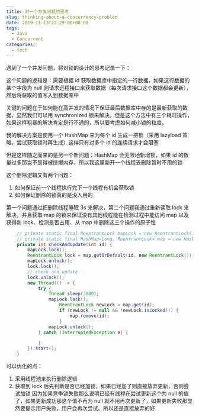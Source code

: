 ```yaml
---
title: 对一个并发问题的思考
slug: thinking-about-a-concurrency-problem
date: 2019-11-13T22:29:00+08:00
tags:
  - Java
  - Concurrent
categories:
  - tech
---
```


遇到了一个并发问题，将对锁的设计的思考记录一下：

这个问题的逻辑是：需要根据 id 获取数据库中指定的一行数据，如果这行数据的某个字段为 null 则请求远程接口来获取数据（每次请求接口这个数据都会更新），然后将获取的值写入到数据库中

关键的问题在于如何能在高并发的情况下保证最后数据库中存的是最新获取的数据，显然我们可以用 synchronized 锁来解决。但是这个方法中有三个耗时操作，如果这样粗暴的解决肯定是行不通的，所以要考虑如何减小锁的粒度。

我的解决方案是使用一个 HashMap 来为每个 id 生成一把锁（采用 lazyload 策略，尝试获取锁时再生成）这样只有对多个 id 的连续请求才会阻塞

但是这样随之而来的是另一个新问题：HashMap 会无限地新增锁，如果 id 的数量过多那岂不是得被挤爆内存，所以我这里新开一个线程去删除暂时不用的锁

这个删除逻辑又有两个问题：

1.  如何保证前一个线程执行完下一个线程有机会获取锁
2.  如何保证删除的锁真的是没人用的

第一个问题通过把删除线程睡眠 3s 来解决，第二个问题我通过重新读取 lock 来解决，并且获取 map 的锁来保证没有其他线程能在检测过程中能访问 map 以及获得新 lock、检测是否占用、从 map 中删除这三个操作的原子性

```java
	// private static final ReentrantLock mapLock = new ReentrantLock();
	// private static final HashMap<Long, ReentrantLock> map = new HashMap<>();
	private int checkAndUpdate(int id) {
        mapLock.lock();
        ReentrantLock lock = map.getOrDefault(id, new ReentrantLock());
        mapLock.unlock();
        lock.lock();
        // check and update
        lock.unlock();
        new Thread(() -> {
            try {
                Thread.sleep(3000);
                mapLock.lock();
                    ReentrantLock newLock = map.get(id);
                    if (newLock != null && !newLock.isLocked()) {
                        map.remove(id);
                    }
                mapLock.unlock();
            } catch (InterruptedException e) {

            }
        }).start();
    }
```

可以优化的点：

1.  采用线程池来执行删除逻辑
2.  获取到 lock 后先判断是否已经加锁，如果已经加了则直接放弃更新，否则尝试加锁
    因为如果竞争锁失败那么说明已经有线程在尝试更新这个为 null 的值了，如果更新成功那这个值不再为 null 就不用再次更新了，如果更新失败那显然要提示用户失败，用户会再次尝试。所以还是直接放弃的好
